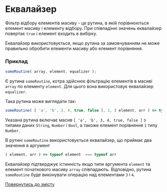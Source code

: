 # Еквалайзер

Фільтр відбору елементів масиву - це рутина, в якій порівнюються елемент масиву і елементу відбору. При співпадінні значень еквалайзер повертає `true` і елемент входить в вибірку.

Еквалайзер використовується, якщо рутина за замовчуванням не може правильно обробити елементи масиву або елемент порівняння.

### Приклад

```js
someRoutine( array, element, equalizer );
```

Є рутина `someRoutine`, котра здійснює фільтрацію елементів в масиві `array` по елементу `element`. Для цього вона використовує еквалайзер `equalizer`.

Така рутина може виглядати так:

```js
someRoutine( [ 'a', 'b', 3, 4, true, false ], 1, ( element, arr ) => typeof element === typeof arr );
```

Указана рутина включає масив `[ 'a', 'b', 3, 4, true, false ]` з типами даних `String`, `Number` i `Bool`, а такоже елемент порівняння `1` типу `Number`.

В рутині `someRoutine` використовується еквалайзер, що приймає два значення в аргумент

```js
( element, arr ) => typeof element  === typeof arr
```

Еквалайзер підтверджує істинність якщо типи аргумента `element` та елемент початкового масиву `array` співпадають. Відповідно, рутина `someRoutine` буде виконувати операцію над елементами `3` i `4`.

[Повернутись до змісту](../README.md#Концепції)
